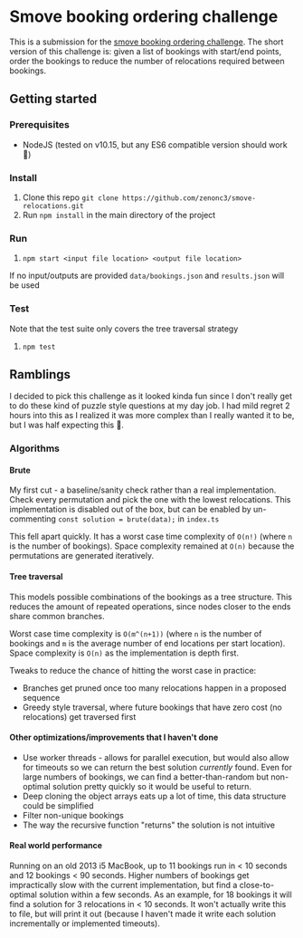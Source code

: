 # Smove booking ordering challenge

This is a submission for the [smove booking ordering challenge](https://github.com/itatsmove/smovechallenge/blob/master/challenges/bookingordering.md). The short version of this challenge is: given a list of bookings with start/end points, order the bookings to reduce the number of relocations required between bookings.

## Getting started
### Prerequisites
- NodeJS (tested on  v10.15, but any ES6 compatible version should work 🤞)
### Install
1. Clone this repo `git clone https://github.com/zenonc3/smove-relocations.git`
2. Run `npm install` in the main directory of the project
### Run
1. `npm start <input file location> <output file location>`

If no input/outputs are provided `data/bookings.json` and `results.json` will be used
### Test
Note that the test suite only covers the tree traversal strategy 
1. `npm test`

## Ramblings
I decided to pick this challenge as it looked kinda fun since I don't really get to do these kind of puzzle style questions at my day job. I had mild regret 2 hours into this as I realized it was more complex than I really wanted it to be, but I was half expecting this 🤕.

### Algorithms
#### Brute
My first cut - a baseline/sanity check rather than a real implementation. Check every permutation and pick the one with the lowest relocations. This implementation is disabled out of the box, but can be enabled by un-commenting `const solution = brute(data);` in `index.ts`

This fell apart quickly. It has a worst case time complexity of `O(n!)` (where `n` is the number of bookings). Space complexity remained at `O(n)` because the permutations are generated iteratively.

#### Tree traversal
This models possible combinations of the bookings as a tree structure. This reduces the amount of repeated operations, since nodes closer to the ends share common branches.

Worst case time complexity is `O(m^(n+1))` (where `n` is the number of bookings and `m` is the average number of end locations per start location). Space complexity is `O(n)` as the implementation is depth first.

Tweaks to reduce the chance of hitting the worst case in practice:
 - Branches get pruned once too many relocations happen in a proposed sequence
 - Greedy style traversal, where future bookings that have zero cost (no relocations) get traversed first

 #### Other optimizations/improvements that I haven't done
- Use worker threads - allows for parallel execution, but would also allow for timeouts so we can return the best solution _currently_ found. Even for large numbers of bookings, we can find a better-than-random but non-optimal solution pretty quickly so it would be useful to return.
- Deep cloning the object arrays eats up a lot of time, this data structure could be simplified
- Filter non-unique bookings
- The way the recursive function "returns" the solution is not intuitive

 #### Real world performance
 Running on an old 2013 i5 MacBook, up to 11 bookings run in < 10 seconds and 12 bookings < 90 seconds. Higher numbers of bookings get impractically slow with the current implementation, but find a close-to-optimal solution within a few seconds. As an example, for 18 bookings it will find a solution for 3 relocations in < 10 seconds. It won't actually write this to file, but will print it out (because I haven't made it write each solution incrementally or implemented timeouts).
